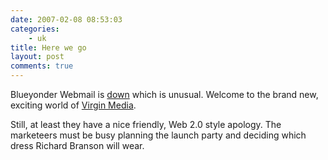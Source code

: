 ```yaml
---
date: 2007-02-08 08:53:03
categories:
    - uk
title: Here we go
layout: post
comments: true
---
```

Blueyonder Webmail is
[down](http://flickr.com/photos/70276096@N00/383258896/) which is
unusual. Welcome to the brand new, exciting world of
[Virgin Media](http://www.nbrightside.com/blog/2007/01/31/i-am-a-virgin-again/).

Still, at least they have a nice friendly, Web 2.0 style apology. The
marketeers must be busy planning the launch party and deciding which
dress Richard Branson will wear.
